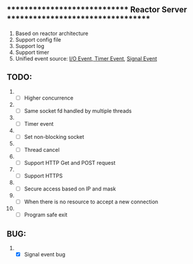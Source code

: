 ## **************************** Reactor Server ********************************* 
1. Based on reactor architecture
2. Support config file
3. Support log
4. Support timer
5. Unified event source: [ I/O Event, Timer Event](src/eventhandler.c), [ Signal Event](src/sig_handler.c)

## TODO:
1. - [ ] Higher concurrence
2. - [ ] Same socket fd handled by multiple threads
3. - [ ] Timer event
4. - [ ] Set non-blocking socket
5. - [ ] Thread cancel
6. - [ ] Support HTTP Get and POST request
7. - [ ] Support HTTPS
8. - [ ] Secure access based on IP and mask
9. - [ ] When there is no resource to accept a new connection
10. - [ ] Program safe exit

## BUG:
1. - [x] Signal event bug
